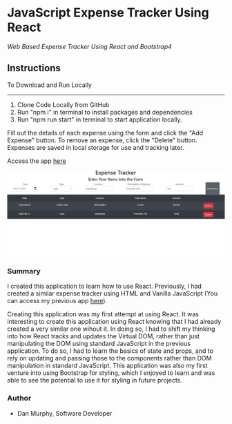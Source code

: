 # JavaScript Expense Tracker Using React

_Web Based Expense Tracker Using React and Bootstrap4_

## Instructions

To Download and Run Locally
___
1. Clone Code Locally from GitHub
2. Run "npm i" in terminal to install packages and dependencies
3. Run "npm run start" in terminal to start application locally. 

Fill out the details of each expense using the form and click the "Add Expense" button. To remove an expense, click the "Delete" button. Expenses are saved in local storage for use and tracking later. 


Access the app [here](https://afternoon-sands-59834.herokuapp.com/)

![ExpenseApp Screenshot](https://github.com/danielmurphy1/expense-tracker-react/blob/master/expense-tracker-react-screenshot.JPG)

### Summary

I created this application to learn how to use React. Previously, I had created a similar expense tracker using HTML and Vanilla JavaScript (You can access my previous app [here](https://danielmurphy1.github.io/ExpenseTracker/)).

Creating this application was my first attempt at using React. It was interesting to create this application using React knowing that I had already created a very similar one wihout it. In doing so, I had to shift my thinking into how React tracks and updates the Virtual DOM, rather than just manipulating the DOM using standard JavaScript in the previous application. To do so, I had to learn the basics of state and props, and to rely on updating and passing those to the components rather than DOM manipulation in standard JavaScript. This application was also my first venture into using Bootstrap for styling, which I enjoyed to learn and was able to see the potential to use it for styling in future projects. 

### Author

- Dan Murphy, Software Developer